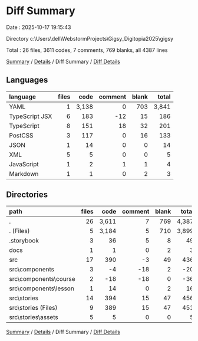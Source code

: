 # Diff Summary

Date : 2025-10-17 19:15:43

Directory c:\\Users\\dell\\WebstormProjects\\Gigsy_Digitopia2025\\gigsy

Total : 26 files,  3611 codes, 7 comments, 769 blanks, all 4387 lines

[Summary](results.md) / [Details](details.md) / Diff Summary / [Diff Details](diff-details.md)

## Languages
| language | files | code | comment | blank | total |
| :--- | ---: | ---: | ---: | ---: | ---: |
| YAML | 1 | 3,138 | 0 | 703 | 3,841 |
| TypeScript JSX | 6 | 183 | -12 | 15 | 186 |
| TypeScript | 8 | 151 | 18 | 32 | 201 |
| PostCSS | 3 | 117 | 0 | 16 | 133 |
| JSON | 1 | 14 | 0 | 0 | 14 |
| XML | 5 | 5 | 0 | 0 | 5 |
| JavaScript | 1 | 2 | 1 | 1 | 4 |
| Markdown | 1 | 1 | 0 | 2 | 3 |

## Directories
| path | files | code | comment | blank | total |
| :--- | ---: | ---: | ---: | ---: | ---: |
| . | 26 | 3,611 | 7 | 769 | 4,387 |
| . (Files) | 5 | 3,184 | 5 | 710 | 3,899 |
| .storybook | 3 | 36 | 5 | 8 | 49 |
| docs | 1 | 1 | 0 | 2 | 3 |
| src | 17 | 390 | -3 | 49 | 436 |
| src\\components | 3 | -4 | -18 | 2 | -20 |
| src\\components\\course | 2 | -18 | -18 | 0 | -36 |
| src\\components\\lesson | 1 | 14 | 0 | 2 | 16 |
| src\\stories | 14 | 394 | 15 | 47 | 456 |
| src\\stories (Files) | 9 | 389 | 15 | 47 | 451 |
| src\\stories\\assets | 5 | 5 | 0 | 0 | 5 |

[Summary](results.md) / [Details](details.md) / Diff Summary / [Diff Details](diff-details.md)